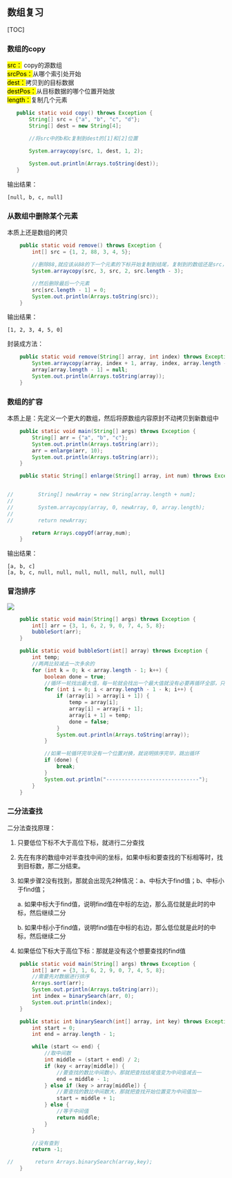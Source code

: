 ## 数组复习

[TOC]

### 数组的copy

 <mark>src：</mark> copy的源数组  
 <mark>srcPos：</mark>从哪个索引处开始  
 <mark>dest：</mark>拷贝到的目标数据  
 <mark>destPos：</mark>从目标数据的哪个位置开始放  
 <mark>length：</mark>复制几个元素  
 ``` java
    public static void copy() throws Exception {
        String[] src = {"a", "b", "c", "d"};
        String[] dest = new String[4];

        //将src中的b和c复制到dest的[1]和[2]位置
        
        System.arraycopy(src, 1, dest, 1, 2);

        System.out.println(Arrays.toString(dest));
    }
 ```
输出结果：  
```
[null, b, c, null]
```
### 从数组中删除某个元素  

本质上还是数组的拷贝  

``` java
    public static void remove() throws Exception {
        int[] src = {1, 2, 88, 3, 4, 5};

        //删除88,就应该从88的下一个元素的下标开始复制到结尾，复制到的数组还是src，从88的下标处开始放
        System.arraycopy(src, 3, src, 2, src.length - 3);

        //然后删除最后一个元素
        src[src.length - 1] = 0;
        System.out.println(Arrays.toString(src));
    }
```
输出结果：
```
[1, 2, 3, 4, 5, 0]
```
封装成方法：
``` java
    public static void remove(String[] array, int index) throws Exception {
        System.arraycopy(array, index + 1, array, index, array.length - index - 1);
        array[array.length - 1] = null;
        System.out.println(Arrays.toString(array));
    }
```

### 数组的扩容  

本质上是：先定义一个更大的数组，然后将原数组内容原封不动拷贝到新数组中  
``` java
    public static void main(String[] args) throws Exception {
        String[] arr = {"a", "b", "c"};
        System.out.println(Arrays.toString(arr));
        arr = enlarge(arr, 10);
        System.out.println(Arrays.toString(arr));
    }

    public static String[] enlarge(String[] array, int num) throws Exception {


//        String[] newArray = new String[array.length + num];
//
//        System.arraycopy(array, 0, newArray, 0, array.length);
//
//        return newArray;

        return Arrays.copyOf(array,num);
    }
```
输出结果：  
```
[a, b, c]
[a, b, c, null, null, null, null, null, null, null]
```
### 冒泡排序

![](https://cdn.static.note.zzrfdsn.cn/images/1258817-20190325093445247-432584102.gif)
``` java
    public static void main(String[] args) throws Exception {
        int[] arr = {3, 1, 6, 2, 9, 0, 7, 4, 5, 8};
        bubbleSort(arr);
    }

    public static void bubbleSort(int[] array) throws Exception {
        int temp;
        //两两比较减去一次多余的
        for (int k = 0; k < array.length - 1; k++) {
            boolean done = true;
            //循环一轮找出最大值，每一轮就会找出一个最大值就没有必要再循环全部，只需要循环到上一个最大值前即可
            for (int i = 0; i < array.length - 1 - k; i++) {
                if (array[i] > array[i + 1]) {
                    temp = array[i];
                    array[i] = array[i + 1];
                    array[i + 1] = temp;
                    done = false;
                }
                System.out.println(Arrays.toString(array));
            }

            //如果一轮循环完毕没有一个位置对换，就说明排序完毕，跳出循环
            if (done) {
                break;
            }
            System.out.println("------------------------------");
        }
    }
```
### 二分法查找

二分法查找原理：  

1. 只要低位下标不大于高位下标，就进行二分查找

2. 先在有序的数组中对半查找中间的坐标，如果中标和要查找的下标相等时，找到目标数，那二分结束。

3. 如果步骤2没有找到，那就会出现先2种情况：a、中标大于find值；b、中标小于find值；

   a. 如果中标大于find值，说明find值在中标的左边，那么高位就是此时的中标，然后继续二分

   b. 如果中标小于find值，说明find值在中标的右边，那么低位就是此时的中标，然后继续二分

4. 如果低位下标大于高位下标：那就是没有这个想要查找的find值


``` java
    public static void main(String[] args) throws Exception {
        int[] arr = {3, 1, 6, 2, 9, 0, 7, 4, 5, 8};
        //需要先对数据进行排序
        Arrays.sort(arr);
        System.out.println(Arrays.toString(arr));
        int index = binarySearch(arr, 0);
        System.out.println(index);
    }

    public static int binarySearch(int[] array, int key) throws Exception {
        int start = 0;
        int end = array.length - 1;

        while (start <= end) {
            //取中间数
            int middle = (start + end) / 2;
            if (key < array[middle]) {
                //要查找的数比中间数小，那就把查找结尾值变为中间值减去一
                end = middle - 1;
            } else if (key > array[middle]) {
                //要查找的数比中间数大，那就把查找开始位置变为中间值加一
                start = middle + 1;
            } else {
                //等于中间值
                return middle;
            }
        }

        //没有查到
        return -1;

//       return Arrays.binarySearch(array,key);
    }
```
